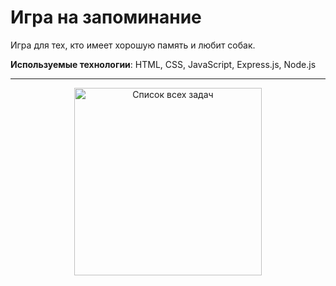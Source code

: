 <h1>Игра на запоминание</h1>

Игра для тех, кто имеет хорошую память и любит собак. <br>

<strong>Используемые технологии</strong>: HTML, CSS, JavaScript, Express.js, Node.js

<hr>

<p align="center">
  <img src="public/images/game-concentration" width="300" alt="Список всех задач">
</p>

